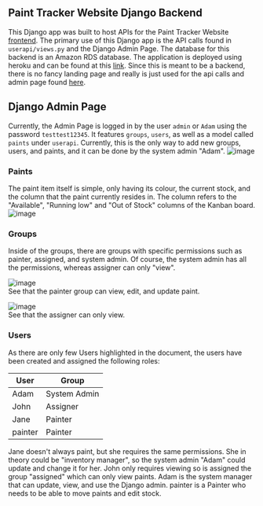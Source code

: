 ## Paint Tracker Website Django Backend

This Django app was built to host APIs for the Paint Tracker Website [frontend](https://github.com/danielhou13/paint-tracker-frontend). The primary use of this Django app is the API calls found in `userapi/views.py` and the Django Admin Page.
The database for this backend is an Amazon RDS database. The application is deployed using heroku and can be found at this [link](https://django-paint-6d3cee377c88.herokuapp.com/api/). 
Since this is meant to be a backend, there is no fancy landing page and really is just used for the api calls and admin page found [here](https://django-paint-6d3cee377c88.herokuapp.com/admin/login/?next=/admin/).

## Django Admin Page
Currently, the Admin Page is logged in by the user `admin` or `Adam` using the password `testtest12345`.
It features `groups`, `users`, as well as a model called `paints` under `userapi`. Currently, this is the only way to add new groups, users, and paints, and it can be done by the system admin "Adam".
![image](https://github.com/danielhou13/paint_backend/assets/54420410/73ccc89c-a91d-4d94-87b0-0c75341fe394)

### Paints
The paint item itself is simple, only having its colour, the current stock, and the column that the paint currently resides in. The column refers to the "Available", "Running low" and "Out of Stock" columns of the Kanban board.
![image](https://github.com/danielhou13/paint_backend/assets/54420410/a7f86c76-5daf-4c08-ad63-96151fadbf58)


### Groups
Inside of the groups, there are groups with specific permissions such as painter, assigned, and system admin. Of course, the system admin has all the permissions, whereas assigner can only "view".

![image](https://github.com/danielhou13/paint_backend/assets/54420410/4092fe6a-fa78-4ae0-9bbf-905baf41e8b1) </br>
See that the painter group can view, edit, and update paint.

![image](https://github.com/danielhou13/paint_backend/assets/54420410/8b94b0dd-5181-4006-a197-747f8246e667)</br>
See that the assigner can only view.

### Users
As there are only few Users highlighted in the document, the users have been created and assigned the following roles:

| User  | Group  |
|---|---|
| Adam  | System Admin  |
|  John |  Assigner |
|  Jane | Painter  |
| painter | Painter |

Jane doesn't always paint, but she requires the same permissions. She in theory could be "inventory manager", so the system admin "Adam" could update and change it for her.
John only requires viewing so is assigned the group "assigned" which can only view paints.
Adam is the system manager that can update, view, and use the Django admin.
painter is a Painter who needs to be able to move paints and edit stock.




